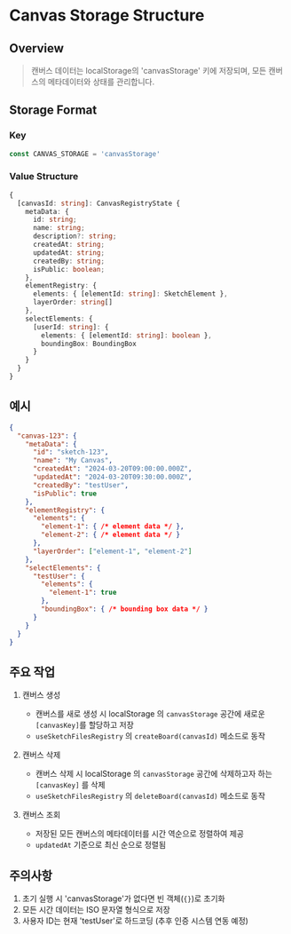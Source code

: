 # Canvas Storage Structure

## Overview
> 캔버스 데이터는 localStorage의 'canvasStorage' 키에 저장되며, 모든 캔버스의 메타데이터와 상태를 관리합니다.

## Storage Format

### Key
```typescript
const CANVAS_STORAGE = 'canvasStorage'
```

### Value Structure
```typescript
{
  [canvasId: string]: CanvasRegistryState {
    metaData: {
      id: string;
      name: string;
      description?: string;
      createdAt: string;
      updatedAt: string;
      createdBy: string;
      isPublic: boolean;
    },
    elementRegistry: {
      elements: { [elementId: string]: SketchElement },
      layerOrder: string[]
    },
    selectElements: {
      [userId: string]: {
        elements: { [elementId: string]: boolean },
        boundingBox: BoundingBox
      }
    }
  }
}
```

## 예시
```json
{
  "canvas-123": {
    "metaData": {
      "id": "sketch-123",
      "name": "My Canvas",
      "createdAt": "2024-03-20T09:00:00.000Z",
      "updatedAt": "2024-03-20T09:30:00.000Z",
      "createdBy": "testUser",
      "isPublic": true
    },
    "elementRegistry": {
      "elements": {
        "element-1": { /* element data */ },
        "element-2": { /* element data */ }
      },
      "layerOrder": ["element-1", "element-2"]
    },
    "selectElements": {
      "testUser": {
        "elements": {
          "element-1": true
        },
        "boundingBox": { /* bounding box data */ }
      }
    }
  }
}
```

## 주요 작업

1. 캔버스 생성
   - 캔버스를 새로 생성 시 localStorage 의 `canvasStorage` 공간에 새로운 `[canvasKey]`를 할당하고 저장
   - `useSketchFilesRegistry` 의 `createBoard(canvasId)` 메소드로 동작 

2. 캔버스 삭제
   - 캔버스 삭제 시 localStorage 의 `canvasStorage` 공간에 삭제하고자 하는 `[canvasKey]` 를 삭제
   - `useSketchFilesRegistry` 의 `deleteBoard(canvasId)` 메소드로 동작

3. 캔버스 조회
   - 저장된 모든 캔버스의 메타데이터를 시간 역순으로 정렬하여 제공
   - `updatedAt` 기준으로 최신 순으로 정렬됨

## 주의사항
1. 초기 실행 시 'canvasStorage'가 없다면 빈 객체(`{}`)로 초기화
2. 모든 시간 데이터는 ISO 문자열 형식으로 저장
3. 사용자 ID는 현재 'testUser'로 하드코딩 (추후 인증 시스템 연동 예정)
